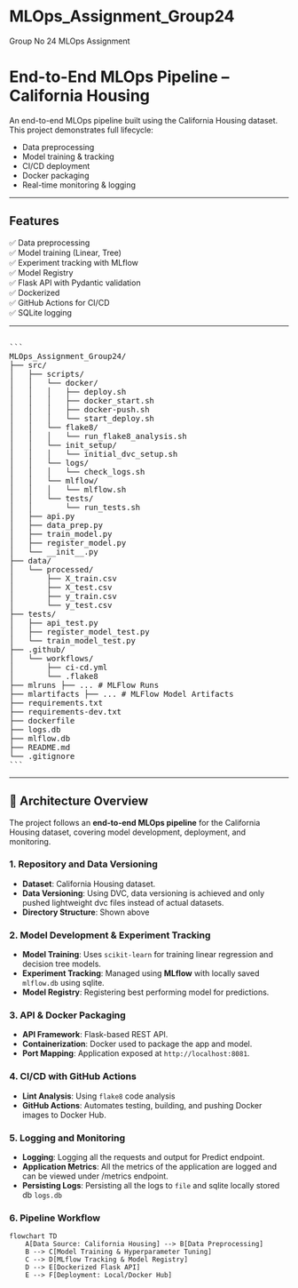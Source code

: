 # MLOps_Assignment_Group24
Group No 24 MLOps Assignment

# End-to-End MLOps Pipeline – California Housing

An end-to-end MLOps pipeline built using the California Housing dataset. This project demonstrates full lifecycle:
- Data preprocessing
- Model training & tracking
- CI/CD deployment
- Docker packaging
- Real-time monitoring & logging

---

## Features

✅ Data preprocessing  
✅ Model training (Linear, Tree)  
✅ Experiment tracking with MLflow  
✅ Model Registry  
✅ Flask API with Pydantic validation  
✅ Dockerized  
✅ GitHub Actions for CI/CD  
✅ SQLite logging  

---

<pre>

```
MLOps_Assignment_Group24/
├── src/
│   ├── scripts/
│   │   └── docker/
│   │   │   ├── deploy.sh
│   │   │   ├── docker_start.sh
│   │   │   ├── docker-push.sh
│   │   │   └── start_deploy.sh
│   │   └── flake8/
│   │   │   └── run_flake8_analysis.sh
│   │   └── init_setup/
│   │   │   └── initial_dvc_setup.sh
│   │   └── logs/
│   │   │   └── check_logs.sh
│   │   └── mlflow/
│   │   │   └── mlflow.sh
│   │   └── tests/
│   │       └── run_tests.sh
│   ├── api.py
│   ├── data_prep.py
│   ├── train_model.py
│   ├── register_model.py
│   └── __init__.py
├── data/
│   └── processed/
│       ├── X_train.csv
│       ├── X_test.csv
│       ├── y_train.csv
│       └── y_test.csv
├── tests/
│   ├── api_test.py
│   ├── register_model_test.py
│   └── train_model_test.py
├── .github/
│   └── workflows/
│       ├── ci-cd.yml
│       └── .flake8
├── mlruns ├── ... # MLFlow Runs
├── mlartifacts ├── ... # MLFlow Model Artifacts
├── requirements.txt
├── requirements-dev.txt
├── dockerfile
├── logs.db
├── mlflow.db
├── README.md
└── .gitignore
```
</pre>
---

## 🔶 Architecture Overview

The project follows an **end-to-end MLOps pipeline** for the California Housing dataset, covering model development, deployment, and monitoring.

### **1. Repository and Data Versioning**
- **Dataset**: California Housing dataset.
- **Data Versioning**: Using DVC, data versioning is achieved and only pushed lightweight dvc files instead of actual datasets.
- **Directory Structure**: Shown above

### **2. Model Development & Experiment Tracking**
- **Model Training**: Uses `scikit-learn` for training linear regression and decision tree models.
- **Experiment Tracking**: Managed using **MLflow** with locally saved `mlflow.db` using sqlite.
- **Model Registry**: Registering best performing model for predictions.

### **3. API & Docker Packaging**
- **API Framework**: Flask-based REST API.
- **Containerization**: Docker used to package the app and model.
- **Port Mapping**: Application exposed at `http://localhost:8081`.

### **4. CI/CD with GitHub Actions**
- **Lint Analysis**: Using `flake8` code analysis
- **GitHub Actions**: Automates testing, building, and pushing Docker images to Docker Hub.

### **5. Logging and Monitoring**
- **Logging**: Logging all the requests and output for Predict endpoint.
- **Application Metrics**: All the metrics of the application are logged and can be viewed under /metrics endpoint.
- **Persisting Logs**: Persisting all the logs to `file` and sqlite locally stored db `logs.db`

### **6. Pipeline Workflow**
```mermaid
flowchart TD
    A[Data Source: California Housing] --> B[Data Preprocessing]
    B --> C[Model Training & Hyperparameter Tuning]
    C --> D[MLflow Tracking & Model Registry]
    D --> E[Dockerized Flask API]
    E --> F[Deployment: Local/Docker Hub]

